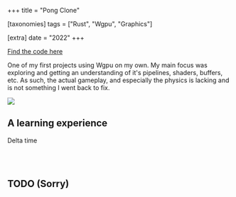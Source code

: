 +++
title = "Pong Clone"

[taxonomies]
tags = ["Rust", "Wgpu", "Graphics"]

[extra]
date = "2022"
+++

[Find the code here](https://github.com/BrackenLo/not_pong)

One of my first projects using Wgpu on my own. My main focus was exploring and getting an understanding of 
it's pipelines, shaders, buffers, etc. As such, the actual gameplay, and especially the physics is lacking and 
is not something I went back to fix.

<img src = "example.gif" />

## A learning experience

Delta time

<br><br>

## TODO (Sorry)
